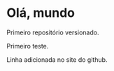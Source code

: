 # Olá, mundo
 Primeiro repositório versionado.

Primeiro teste.

Linha adicionada no site do github.
